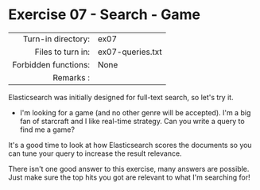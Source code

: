 # Exercise 07 - Search - Game

|  |  |
| ---: | :--- |
| Turn-in directory: | ex07 |
| Files to turn in: | ex07-queries.txt |
| Forbidden functions: | None |
| Remarks : |  |

Elasticsearch was initially designed for full-text search, so let's try it.

* I'm looking for a game \(and no other genre will be accepted\). I'm a big fan of starcraft and I like real-time strategy. Can you write a query to find me a game? 

It's a good time to look at how Elasticsearch scores the documents so you can tune your query to increase the result relevance.

There isn't one good answer to this exercise, many answers are possible. Just make sure the top hits you got are relevant to what I'm searching for!

